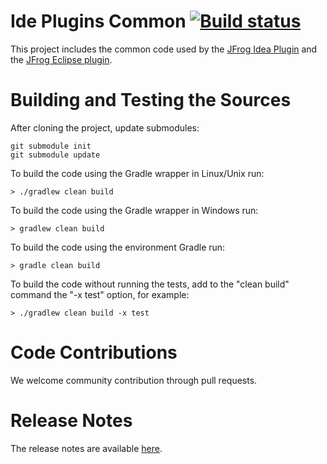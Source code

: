 # Ide Plugins Common [![Build status](https://github.com/jfrog/ide-plugins-common/actions/workflows/test.yml/badge.svg)](https://github.com/jfrog/ide-plugins-common/actions/workflows/test.yml)

This project includes the common code used by the [JFrog Idea Plugin](https://github.com/jfrog/jfrog-idea-plugin) and the [JFrog Eclipse plugin](https://github.com/jfrog/jfrog-eclipse-plugin).

# Building and Testing the Sources
After cloning the project, update submodules:
```
git submodule init
git submodule update
```
To build the code using the Gradle wrapper in Linux/Unix run:  
```
> ./gradlew clean build
```
To build the code using the Gradle wrapper in Windows run:  
```
> gradlew clean build
```
To build the code using the environment Gradle run:  
```
> gradle clean build
```
To build the code without running the tests, add to the "clean build" command the "-x test" option, for example:
```
> ./gradlew clean build -x test
```

# Code Contributions
We welcome community contribution through pull requests.

# Release Notes
The release notes are available [here](RELEASE.md#release-notes).
